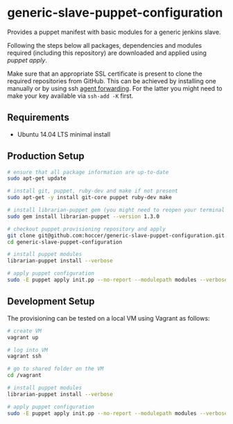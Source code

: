 generic-slave-puppet-configuration
===========================

Provides a puppet manifest with basic modules for a generic jenkins slave.

Following the steps below all packages, dependencies and modules required (including this repository) are downloaded and applied using _puppet apply_.

Make sure that an appropriate SSL certificate is present to clone the required repositories from GitHub. This can be achieved by installing one manually or by using ssh [agent forwarding](https://help.github.com/articles/using-ssh-agent-forwarding). For the latter you might need to make your key available via `ssh-add -K` first.

## Requirements

* Ubuntu 14.04 LTS minimal install

## Production Setup

```bash
# ensure that all package information are up-to-date
sudo apt-get update

# install git, puppet, ruby-dev and make if not present
sudo apt-get -y install git-core puppet ruby-dev make

# install librarian-puppet gem (you might need to reopen your terminal afterwards)
sudo gem install librarian-puppet --version 1.3.0

# checkout puppet provisioning repository and apply
git clone git@github.com:hoccer/generic-slave-puppet-configuration.git
cd generic-slave-puppet-configuration

# install puppet modules
librarian-puppet install --verbose

# apply puppet configuration
sudo -E puppet apply init.pp --no-report --modulepath modules --verbose
```

## Development Setup

The provisioning can be tested on a local VM using Vagrant as follows:

```bash
# create VM
vagrant up

# log into VM
vagrant ssh

# go to shared folder on the VM
cd /vagrant

# install puppet modules
librarian-puppet install --verbose

# apply puppet configuration
sudo -E puppet apply init.pp --no-report --modulepath modules --verbose
```
